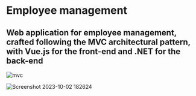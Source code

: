 # Employee management
## Web application for employee management, crafted following the MVC architectural pattern, with Vue.js for the front-end and .NET for the back-end

![mvc](https://github.com/AndresMoreta20/management/assets/61909582/43345826-344b-49e7-b4b4-3684eb4fbe0c)


![Screenshot 2023-10-02 182624](https://github.com/AndresMoreta20/management/assets/61909582/650a4e56-dbed-4dcc-ab7e-9d17e85e69ac)
